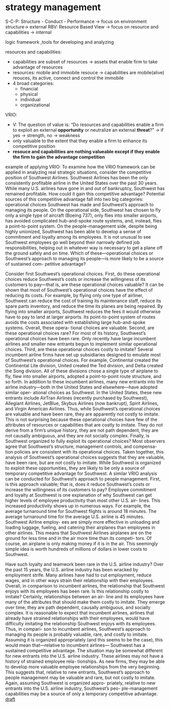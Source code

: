 # strategy management

S-C-P: Structure - Conduct - Performance -> focus on environment structure-> external 
RBV: Resource Based View -> focus on resource and capabilities -> internal

logic framework ,tools for developing and analyzing

resources and capabilities:
- capabilities are subset of resources -> assets that enable firm to take advantage of resources
- resources: mobile and immobile resouce -> capabilities are mobile(alive) reouces, its active, connect and control the immobile
- 4 broad categories:
  - financial
  - physical
  - individual
  - organizational


VRIO:
- V: The question of value is: “Do resources and capabilities enable a firm to exploit an external **opportunity** or neutralize an external **threat**?”  -> if yes -> strength, no -> weakness
- only valuable to the extent that they enable a firm to enhance its competitive position
- **resouce and capabilities are nothing valueable except if they enable the firm to gain the advantage competition**


example of applying VRIO:
To examine how the VRIO framework can be applied in analyzing real strategic situations, consider the competitive position of Southwest Airlines. Southwest Airlines has been the only consistently profitable airline in the United States over the past 30 years. While many U.S. airlines have gone in and out of bankruptcy, Southwest has remained profitable. How could it gain this competitive advantage?
Potential sources of this competitive advantage fall into two big categories: operational choices Southwest has made and Southwest’s approach to managing its people. On the operational side, Southwest has chosen to fly only a single type of aircraft (Boeing 737), only flies into smaller airports, has avoided complicated hub-and-spoke route systems, and, instead, flies a point-to-point system. On the people-management side, despite being highly unionized, Southwest has been able to develop a sense of commitment and loyalty among its employees. It is not unusual to see Southwest employees go well beyond their narrowly defined job responsibilities, helping out in whatever way is necessary to get a plane off the ground safely and on time. Which of these—operational choices or Southwest’s approach to managing its people—is more likely to be a source of sustained com- petitive advantage?

Consider first Southwest’s operational choices. First, do these operational choices reduce Southwest’s costs or increase the willingness of its customers to pay—that is, are these operational choices valuable? It can be shown that most of Southwest’s operational choices have the effect of reducing its costs. For example, by flying only one type of airliner, Southwest can reduce the cost of training its maintenance staff, reduce its spare parts inventory, and reduce the time its planes are being repaired. By flying into smaller airports, Southwest reduces the fees it would otherwise have to pay to land at larger airports. Its point-to-point system of routes avoids the costs associated with establishing large hub-and-spoke systems. Overall, these opera- tional choices are valuable.
Second, are these operational choices rare? For most of its history, Southwest’s operational choices have been rare. Only recently have large incumbent airlines and smaller new entrants begun to implement similar operational choices.
Third, are these operational choices costly to imitate? Several incumbent airline firms have set up subsidiaries designed to emulate most of Southwest’s operational choices. For example, Continental created the Continental Lite division, United created the Ted division, and Delta created the Song division. All of these divisions chose a single type of airplane to fly, flew into smaller airports, adopted a point-to-point route structure, and so forth.
In addition to these incumbent airlines, many new entrants into the airline industry—both in the United States and elsewhere—have adopted similar oper- ational choices as Southwest. In the United States, these new entrants include AirTran Airlines (recently purchased by Southwest), Allegiant Airlines, JetBlue, Skybus Airlines (now bankrupt), Spirit Airlines, and Virgin American Airlines.
Thus, while Southwest’s operational choices are valuable and have been rare, they are apparently not costly to imitate. This is not surprising because these operational choices have few of the attributes of resources or capabilities that are costly to imitate. They do not derive from a firm’s unique history, they are not path dependent, they are not causally ambiguous, and they are not socially complex.
Finally, is Southwest organized to fully exploit its operational choices? Most observers agree that Southwest’s structure, management controls, and compensa- tion policies are consistent with its operational choices.
Taken together, this analysis of Southwest’s operational choices suggests that they are valuable, have been rare, but are not costly to imitate. While Southwest is organized to exploit these opportunities, they are likely to be only a source of temporary competitive advantage for Southwest.
A similar VRIO analysis can be conducted for Southwest’s approach to people management. First, is this approach valuable; that is, does it reduce Southwest’s costs or increase the willingness of its customers to pay?
Employee commitment and loyalty at Southwest is one explanation of why Southwest can get higher levels of employee productivity than most other U.S. air- lines. This increased productivity shows up in numerous ways. For example, the average turnaround time for Southwest flights is around 18 minutes. The average turnaround time for the average U.S. airline is 45 minutes. Southwest Airline employ- ees are simply more effective in unloading and loading luggage, fueling, and catering their airplanes than employees in other airlines. This means that Southwest Airlines airplanes are on the ground for less time and in the air more time than its competi- tors. Of course, an airplane is only making money if it is in the air. This seemingly simple idea is worth hundreds of millions of dollars in lower costs to Southwest.

Have such loyalty and teamwork been rare in the U.S. airline industry? Over the past 15 years, the U.S. airline industry has been wracked by employment strife. Many airlines have had to cut employment, reduce wages, and in other ways strain their relationship with their employees. Overall, in comparison to incumbent airlines, the relationship that Southwest enjoys with its employees has been rare.
Is this relationship costly to imitate? Certainly, relationships between an air- line and its employees have many of the attributes that should make them costly to imitate. They emerge over time; they are path dependent, causally ambiguous, and socially complex. It is reasonable to expect that incumbent airlines, airlines that already have strained relationships with their employees, would have difficulty imitating the relationship Southwest enjoys with its employees. Thus, in compari- son to incumbent airlines, Southwest’s approach to managing its people is probably valuable, rare, and costly to imitate. Assuming it is organized appropriately (and this seems to be the case), this would mean that—relative to incumbent airlines— Southwest has a sustained competitive advantage.
The situation may be somewhat different for new entrants into the U.S. airline industry. These airlines may not have a history of strained employee rela- tionships. As new firms, they may be able to develop more valuable employee relationships from the very beginning. This suggests that, relative to new entrants, Southwest’s approach to people management may be valuable and rare, but not costly to imitate. Again, assuming Southwest is organized appro- priately, relative to new entrants into the U.S. airline industry, Southwest’s peo- ple-management capabilities may be a source of only a temporary competitive advantage.
[draft](draft)
